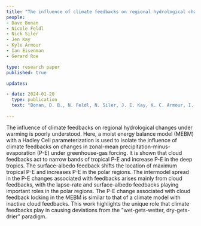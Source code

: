 ```yaml
---
title: "The influence of climate feedbacks on regional hydrological changes under global warming"
people:
- Dave Bonan
- Nicole Feldl
- Nick Siler
- Jen Kay
- Kyle Armour
- Ian Eisenman
- Gerard Roe

type: research paper
published: true

updates:

- date: 2024-01-20
  type: publication
  text: "Bonan, D. B., N. Feldl, N. Siler, J. E. Kay, K. C. Armour, I. Eisenman, and G. H. Roe (2024), <i>Geophysical Research Letters</i>, 51, e2023GL106648, [doi:10.1029/2023GL106648](https://doi.org/10.1029/2023GL106648)."

---
```


The influence of climate feedbacks on regional hydrological changes under warming is poorly understood. Here, a moist energy balance model (MEBM) with a Hadley Cell parameterization is used to isolate the influence of climate feedbacks on changes in zonal-mean precipitation-minus-evaporation (P-E) under greenhouse-gas forcing. It is shown that cloud feedbacks act to narrow bands of tropical P-E and increase P-E in the deep tropics. The surface-albedo feedback shifts the location of maximum tropical P-E and increases P-E in the polar regions. The intermodel spread in the P-E changes associated with feedbacks arises mainly from cloud feedbacks, with the lapse-rate and surface-albedo feedbacks playing important roles in the polar regions. The P-E change associated with cloud feedback locking in the MEBM is similar to that of a climate model with inactive cloud feedbacks. This work highlights the unique role that climate feedbacks play in causing deviations from the "wet-gets-wetter, dry-gets-drier" paradigm.


